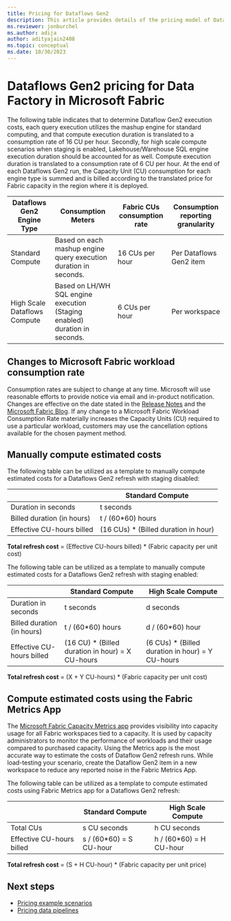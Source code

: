 ```yaml
---
title: Pricing for Dataflows Gen2
description: This article provides details of the pricing model of Dataflows Gen2 for Data Factory in Microsoft Fabric.
ms.reviewer: jonburchel
ms.author: adija
author: adityajain2408
ms.topic: conceptual
ms.date: 10/30/2023
---
```


# Dataflows Gen2 pricing for Data Factory in Microsoft Fabric

The following table indicates that to determine Dataflow Gen2 execution costs, each query execution utilizes the mashup engine for standard computing, and that compute execution duration is translated to a consumption rate of 16 CU per hour. Secondly, for high scale compute scenarios when staging is enabled, Lakehouse/Warehouse SQL engine execution duration should be accounted for as well. Compute execution duration is translated to a consumption rate of 6 CU per hour. At the end of each Dataflows Gen2 run, the Capacity Unit (CU) consumption for each engine type is summed and is billed according to the translated price for Fabric capacity in the region where it is deployed.


|Dataflows Gen2 Engine Type  |Consumption Meters  |Fabric CUs consumption rate  |Consumption reporting granularity      |
|---------|---------|---------|---------|
|Standard Compute     | Based on each mashup engine query execution duration in seconds.         | 16 CUs per hour         | Per Dataflows Gen2 item        |
|High Scale Dataflows Compute     | Based on LH/WH SQL engine execution (Staging enabled) duration in seconds.         | 6 CUs per hour         | Per workspace        |

## Changes to Microsoft Fabric workload consumption rate

Consumption rates are subject to change at any time. Microsoft will use reasonable efforts to provide notice via email and in-product notification. Changes are effective on the date stated in the [Release Notes](/release-plan/) and the [Microsoft Fabric Blog](https://blog.fabric.microsoft.com/en-US/blog/). If any change to a Microsoft Fabric Workload Consumption Rate materially increases the Capacity Units (CU) required to use a particular workload, customers may use the cancellation options available for the chosen payment method.

## Manually compute estimated costs

The following table can be utilized as a template to manually compute estimated costs for a Dataflows Gen2 refresh with staging disabled:


|  |Standard Compute  |
|---------|---------|
|Duration in seconds     |  t seconds       |
|Billed duration (in hours)     |  t / (60*60) hours       |
|Effective CU-hours billed     |  (16 CUs) * (Billed duration in hour)       |

**Total refresh cost** = (Effective CU-hours billed) * (Fabric capacity per unit cost)


The following table can be utilized as a template to manually compute estimated costs for a Dataflows Gen2 refresh with staging enabled:

|  |Standard Compute  | High Scale Compute |
|---------|---------|---------|
|Duration in seconds     |  t seconds       | d seconds |
|Billed duration (in hours)     |  t / (60*60) hours       | d / (60*60) hour |
|Effective CU-hours billed     |  (16 CU) * (Billed duration in hour) = X CU-hours      | (6 CUs) * (Billed duration in hour) = Y CU-hours |

**Total refresh cost** = (X + Y CU-hours) * (Fabric capacity per unit cost)

## Compute estimated costs using the Fabric Metrics App

The [Microsoft Fabric Capacity Metrics app](../enterprise/metrics-app.md) provides visibility into capacity usage for all Fabric workspaces tied to a capacity. It is used by capacity administrators to monitor the performance of workloads and their usage compared to purchased capacity. Using the Metrics app is the most accurate way to estimate the costs of Dataflow Gen2 refresh runs. While load-testing your scenario, create the Dataflow Gen2 item in a new workspace to reduce any reported noise in the Fabric Metrics App.

The following table can be utilized as a template to compute estimated costs using Fabric Metrics app for a Dataflows Gen2 refresh:


|  |Standard Compute  |High Scale Compute  |
|---------|---------|---------|
|Total CUs     | s CU seconds        |  h CU seconds       |
|Effective CU-hours billed      | s / (60*60) = S CU-hour        |  h / (60*60) = H CU-hour       |

**Total refresh cost** = (S + H CU-hour) * (Fabric capacity per unit price)

## Next steps

- [Pricing example scenarios](pricing-overview.md#pricing-examples)
- [Pricing data pipelines](pricing-data-pipelines.md)